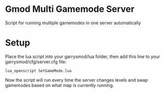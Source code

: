 # Gmod Multi Gamemode Server
Script for running multiple gamemodes in one server automatically

# Setup
Place the lua script into your garrysmod/lua folder, then add this line to your garrysmod/cfg/server.cfg file:

```lua_openscript SetGameMode.lua```

Now the script will run every time the server changes levels and swap gamemodes based on what map is currently running.
